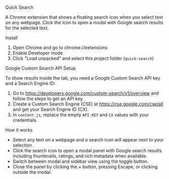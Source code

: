 Quick Search

A Chrome extension that shows a floating search icon when you select text on any webpage. Click the icon to open a modal with Google search results for the selected text.

Install

1. Open Chrome and go to chrome://extensions
2. Enable Developer mode
3. Click "Load unpacked" and select this project folder (`quick-search`)

Google Custom Search API Setup

To show results inside the tab, you need a Google Custom Search API key and a Search Engine ID:

1. Go to https://developers.google.com/custom-search/v1/overview and follow the steps to get an API key.
2. Create a Custom Search Engine (CSE) at https://cse.google.com/cse/all and get your Search Engine ID (CX).
3. In `content.js`, replace the empty `API_KEY` and `CX` values with your credentials.

How it works

- Select any text on a webpage and a search icon will appear next to your selection.
- Click the search icon to open a modal panel with Google search results including thumbnails, ratings, and rich metadata when available.
- Switch between modal and sidebar view using the toggle button.
- Close the panel by clicking the × button, pressing Escape, or clicking outside the modal.
